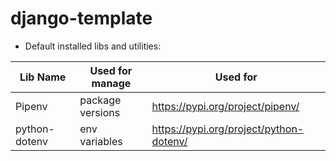 # django-template

- Default installed libs and utilities:

| Lib Name      | Used for manage  | Used for                                | 
|---------------|------------------|-----------------------------------------|
| Pipenv        | package versions | https://pypi.org/project/pipenv/        |
| python-dotenv | env variables    | https://pypi.org/project/python-dotenv/ |
